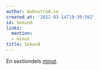 ```yaml
---
author: Wahnstrom.se
created_at: '2012-03-14T19:30:56Z'
id: Sekund
links:
  mention:
  - minut
title: Sekund
---
```


En sextiondels [minut].

  [minut]: minut